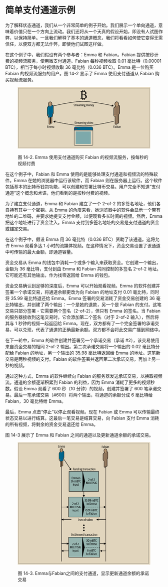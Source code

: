 # 简单支付通道示例

为了解释状态通道，我们从一个非常简单的例子开始。我们展示一个单向通道，意味着价值只在一个方向上流动。我们还将从一个天真的假设开始，即没有人试图作弊，以保持简单。一旦我们解释了基本的通道概念，我们将看看如何使它变得无需信任，以便双方都无法作弊，即使他们试图这样做。&#x20;

在这个例子中，我们假设有两个参与者：Emma 和 Fabian。Fabian 提供按秒计费的视频流服务，使用微支付通道。Fabian 每秒视频收取 0.01 毫比特（0.00001 BTC），相当于每小时视频收取 36 毫比特（0.036 BTC）。Emma 是一位购买 Fabian 的视频流服务的用户。图 14-2 显示了 Emma 使用支付通道从 Fabian 购买视频流服务。

<figure><img src="../../.gitbook/assets/14.2.png" alt=""><figcaption><p>图 14-2.  Emma 使用支付通道购买 Fabian 的视频流服务，按每秒的视频付费</p></figcaption></figure>

 在这个例子中，Fabian 和 Emma 使用的是能够处理支付通道和视频流的特殊软件。Emma 在她的浏览器中运行该软件，而 Fabian 则在服务器上运行。这个软件包括基本的比特币钱包功能，可以创建和签署比特币交易。用户完全不知道“支付通道”这个概念和术语，他们看到的是按秒付费的视频。

为了建立支付通道，Emma 和 Fabian 建立了一个 2-of-2 的多签名地址，他们各自持有其中一个密钥。从 Emma 的角度来看，她浏览器中的软件会显示一个带有地址的二维码，并要求她提交支付金额，以便观看多长时间的视频。然后，Emma 把这个地址进行了资金注入。Emma 支付到多签名地址的交易是支付通道的资金或锚定交易。

在这个例子中，假设 Emma 用 36 毫比特（0.036 BTC）资助了该通道。这将允许 Emma 观看多达 1 小时的流媒体视频。在这种情况下，资金交易设置了该通道中可传输的最大金额，即通道容量。

资金交易从 Emma 的钱包中消耗一个或多个输入来获取资金。它创建一个输出，金额为 36 毫比特，支付到由 Emma 和 Fabian 共同控制的多签名 2-of-2 地址。它可能还有其他输出，作为找零返回给 Emma 的钱包。

资金交易确认到足够的深度后，Emma 可以开始观看视频。Emma 的软件创建并签署一个承诺交易，将通道余额更改为向 Fabian 的地址支付 0.01 毫比特，同时将 35.99 毫比特退还给 Emma。Emma 签署的交易消耗了资金交易创建的 36 毫比特输出，并创建了两个输出：一个是她的退款，另一个是 Fabian 的支付。这笔交易只部分签署 - 它需要两个签名（2-of-2），但只有 Emma 的签名。当 Fabian 的服务器接收到这笔交易时，它会添加第二个签名（对于 2-of-2 输入），然后将其与 1 秒钟的视频一起返回给 Emma。现在，双方都有了一个完全签署的承诺交易，可以兑现，代表了通道的正确最新余额。双方都不会将此交易广播到网络中。

在下一轮中，Emma 的软件创建并签署另一个承诺交易（承诺 #2），该交易使用来自资金交易的相同 2-of-2 输出。第二次承诺交易将一个输出的 0.02 毫比特分配给 Fabian 的地址，另一个输出的 35.98 毫比特返回给 Emma 的地址。这笔新交易是两秒视频的支付。Fabian 的软件签署并返回第二次承诺交易，再加上另一秒的视频。

通过这种方式，Emma 的软件继续向 Fabian 的服务器发送承诺交易，以换取视频流。通道的余额逐渐积累到 Fabian 的利益，因为 Emma 消耗了更多的视频秒数。假设 Emma 观看了 600 秒（10 分钟）的视频，创建并签署了 600 笔承诺交易。最后一笔承诺交易（#600）将两个输出，将通道的余额分成 6 毫比特给 Fabian，30 毫比特给 Emma。

最后，Emma 点击“停止”以停止观看视频。现在 Fabian 或 Emma 可以传输最终状态交易以进行结算。这最后一笔交易是结算交易，向 Fabian 支付 Emma 消耗的所有视频，将剩余的资金交易退还给 Emma。

图 14-3 展示了 Emma 和 Fabian 之间的通道以及更新通道余额的承诺交易。

<figure><img src="../../.gitbook/assets/14.3.png" alt=""><figcaption><p>图 14-3. Emma与Fabian之间的支付通道，显示更新通道余额的承诺交易</p></figcaption></figure>

